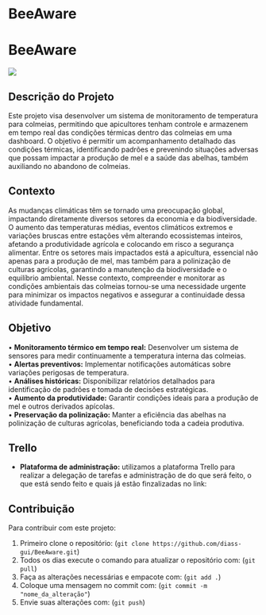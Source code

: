 # BeeAware
# BeeAware

<img src="https://planetacampo.canalrural.com.br/wp-content/uploads/sites/9/2022/02/caixa-de-abelhas-1.png">

## Descrição do Projeto

Este projeto visa desenvolver um sistema de monitoramento de temperatura para colmeias, permitindo que apicultores tenham controle e armazenem em tempo real das condições térmicas dentro das colmeias em uma dashboard. O objetivo é permitir um acompanhamento detalhado das condições térmicas, identificando padrões e prevenindo situações adversas que possam impactar a produção de mel e a saúde das abelhas, também auxiliando no abandono de colmeias.  

## Contexto

As mudanças climáticas têm se tornado uma preocupação global, impactando diretamente diversos setores da economia e da biodiversidade. O aumento das temperaturas médias, eventos climáticos extremos e variações bruscas entre estações vêm alterando ecossistemas inteiros, afetando a produtividade agrícola e colocando em risco a segurança alimentar. Entre os setores mais impactados está a apicultura, essencial não apenas para a produção de mel, mas também para a polinização de culturas agrícolas, garantindo a manutenção da biodiversidade e o equilíbrio ambiental. Nesse contexto, compreender e monitorar as condições ambientais das colmeias tornou-se uma necessidade urgente para minimizar os impactos negativos e assegurar a continuidade dessa atividade fundamental.

## Objetivo

•	**Monitoramento térmico em tempo real:** Desenvolver um sistema de sensores para medir continuamente a temperatura interna das colmeias. <br>
•	**Alertas preventivos:** Implementar notificações automáticas sobre variações perigosas de temperatura.<br>
•	**Análises históricas:** Disponibilizar relatórios detalhados para identificação de padrões e tomada de decisões estratégicas.<br>
•	**Aumento da produtividade:** Garantir condições ideais para a produção de mel e outros derivados apícolas.<br>
•	**Preservação da polinização:** Manter a eficiência das abelhas na polinização de culturas agrícolas, beneficiando toda a cadeia produtiva.

## Trello
- **Plataforma de administração:** utilizamos a plataforma Trello para realizar a delegação de tarefas e administração de do que será feito, o que está sendo feito e quais já estão finzalizadas no link: 

## Contribuição

Para contribuir com este projeto:
1. Primeiro clone o repositório: (`git clone https://github.com/diass-gui/BeeAware.git`)
2. Todos os dias execute o comando para atualizar o repositório com: (`git pull`)
3. Faça as alterações necessárias e empacote com: (`git add .`)
4. Coloque uma mensagem no commit com: (`git commit -m "nome_da_alteração"`)
5. Envie suas alterações com: (`git push`)
